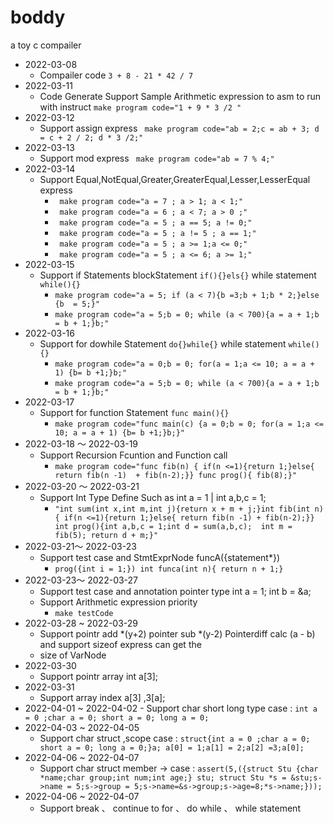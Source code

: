 # boddy
a toy c compailer
- 2022-03-08
  - Compailer code `3 + 8 - 21 * 42 / 7`
- 2022-03-11
  - Code Generate Support Sample Arithmetic expression to asm
    to run with instruct `make program code="1 + 9 * 3 /2 "`
- 2022-03-12
  - Support assign express  ` make program code="ab = 2;c = ab + 3; d = c + 2 / 2; d * 3 /2;"`
- 2022-03-13
    - Support mod express  ` make program code="ab = 7 % 4;"`
- 2022-03-14 
    - Support Equal,NotEqual,Greater,GreaterEqual,Lesser,LesserEqual express  
      - ` make program code="a = 7 ; a > 1; a < 1;"`
      - ` make program code="a = 6 ; a < 7; a > 0 ;"`
      - ` make program code="a = 5 ; a == 5; a != 0;"`
      - ` make program code="a = 5 ; a != 5 ; a == 1;"`
      - ` make program code="a = 5 ; a >= 1;a <= 0;"`
      - ` make program code="a = 5 ; a <= 6; a >= 1;"`
- 2022-03-15
  - Support if Statements blockStatement `if(){}els{}` while statement `while(){}`
    - `make program code="a = 5; if (a < 7){b =3;b + 1;b * 2;}else {b  = 5;}"`
    - `make program code="a = 5;b = 0; while (a < 700){a = a + 1;b = b + 1;}b;"`
- 2022-03-16
    - Support for dowhile Statement `do{}while{}` while statement `while(){}`
        - `make program code="a = 0;b = 0; for(a = 1;a <= 10; a = a + 1) {b= b +1;}b;"`
        - `make program code="a = 5;b = 0; while (a < 700){a = a + 1;b = b + 1;}b;"`
- 2022-03-17
    - Support for function Statement `func main(){}`
        - `make program code="func main(c) {a = 0;b = 0; for(a = 1;a <= 10; a = a + 1) {b= b +1;}b;}"`
- 2022-03-18 ～ 2022-03-19
    - Support Recursion Fcuntion and  Function call
        - `make program code="func fib(n) { if(n <=1){return 1;}else{ return fib(n -1)  + fib(n-2);}} func prog(){ fib(8);}"`
- 2022-03-20 ～ 2022-03-21
    - Support Int Type Define Such as int a = 1 | int a,b,c = 1; 
        - `"int sum(int x,int m,int j){return x + m + j;}int fib(int n) { if(n <=1){return 1;}else{ return fib(n -1) + fib(n-2);}} int prog(){int a,b,c = 1;int d = sum(a,b,c);  int m = fib(5); return d + m;}"`
- 2022-03-21～ 2022-03-23
  - Support test case and StmtExprNode funcA({statement*}) 
    - `prog({int i = 1;}) int funca(int n){ return n + 1;}`
- 2022-03-23～ 2022-03-27
    - Support test case and annotation  pointer type int a = 1; int b = &a;
    - Support Arithmetic expression priority 
        - `make testCode`
- 2022-03-28 ~ 2022-03-29
    - Support pointr add *(y+2) pointer sub *(y-2)  Pointerdiff  calc  (a  - b)  and support sizeof express can get the 
    - size of VarNode
- 2022-03-30
    - Support pointr array int a[3];
- 2022-03-31 
    - Support array index a[3] ,3[a];  
- 2022-04-01 ~ 2022-04-02
      - Support char short long  type case : `int a = 0 ;char a = 0; short a = 0; long a = 0; ` 
- 2022-04-03 ~ 2022-04-05
    - Support char struct ,scope  case : `struct{int a = 0 ;char a = 0; short a = 0; long a = 0;}a; a[0] = 1;a[1] = 2;a[2] =3;a[0]; ` 
- 2022-04-06 ~ 2022-04-07
    - Support char struct member ->   case : `assert(5,({struct Stu {char *name;char group;int num;int age;} stu; struct Stu *s = &stu;s->name = 5;s->group = 5;s->name=&s->group;s->age=8;*s->name;}));` 
- 2022-04-06 ~ 2022-04-07
  - Support  break 、 continue  to  for  、 do while 、 while statement